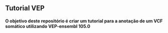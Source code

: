 ## Tutorial VEP

#### O objetivo deste repositório é criar um tutorial para a anotação de um VCF somático utilizando VEP-ensembl 105.0

